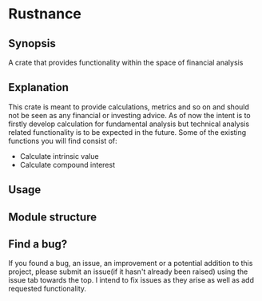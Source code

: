 # Rustnance 

## Synopsis
A crate that provides functionality within the space of financial analysis

## Explanation
This crate is meant to provide calculations, metrics and so on and should not be seen as any financial or investing advice. As of now the intent is to firstly develop calculation for fundamental analysis but technical analysis related functionality is to be expected in the future. Some of the existing functions you will find consist of: 

* Calculate intrinsic value
* Calculate compound interest

## Usage

## Module structure

## Find a bug?
If you found a bug, an issue, an improvement or a potential addition to this project, please submit an issue(if it hasn't already been raised) using the issue tab towards the top. I intend to fix issues as they arise as well as add requested functionality.